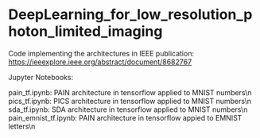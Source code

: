# DeepLearning_for_low_resolution_photon_limited_imaging
Code implementing the architectures in IEEE
publication: https://ieeexplore.ieee.org/abstract/document/8682767

Jupyter Notebooks:
  
  pain_tf.ipynb: PAIN architecture in tensorflow applied to MNIST numbers\n
  pics_tf.ipynb: PICS architecture in tensorflow applied to  MNIST numbers\n
  sda_tf.ipynb: SDA architecture in tensorflow applied to  MNIST numbers\n
  pain_emnist_tf.ipynb: PAIN architecture in tensorflow appied to EMNIST letters\n
